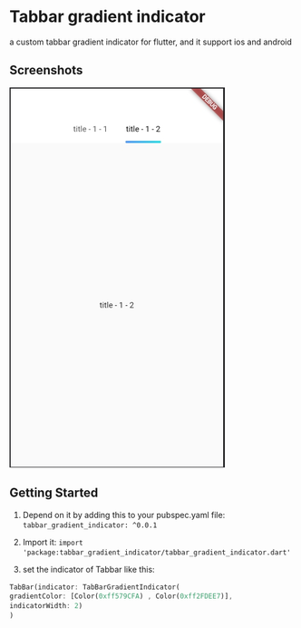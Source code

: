 # Tabbar gradient indicator
a custom tabbar gradient indicator for flutter, and it support ios and android

## Screenshots

![image](https://raw.githubusercontent.com/for-meng/tabbar_gradient_indicator/main/images/example.jpg)


## Getting Started

1. Depend on it by adding this to your pubspec.yaml file: ```tabbar_gradient_indicator: ^0.0.1```

2. Import it: ```import 'package:tabbar_gradient_indicator/tabbar_gradient_indicator.dart'```

3. set the indicator of Tabbar like this:
````dart
TabBar(indicator: TabBarGradientIndicator(
gradientColor: [Color(0xff579CFA) , Color(0xff2FDEE7)],
indicatorWidth: 2)
)
````

